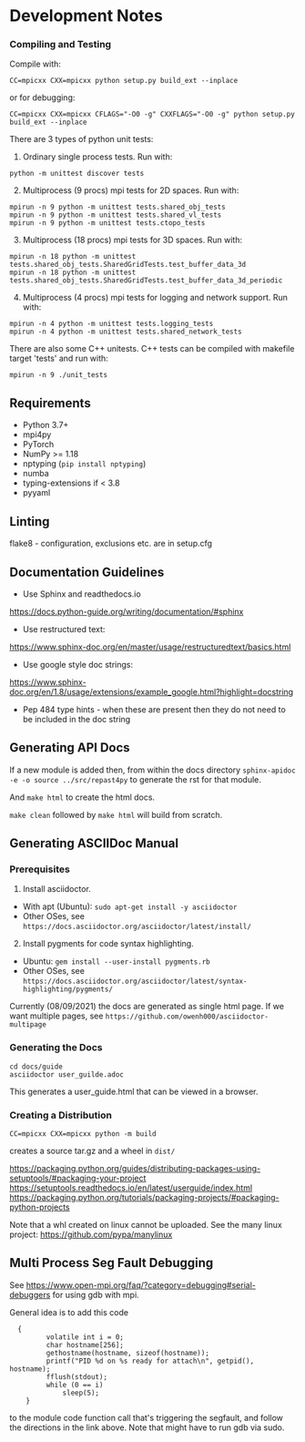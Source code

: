 # Development Notes #

### Compiling and Testing ###
Compile with: 

`CC=mpicxx CXX=mpicxx python setup.py build_ext --inplace`

or for debugging:

`CC=mpicxx CXX=mpicxx CFLAGS="-O0 -g" CXXFLAGS="-O0 -g" python setup.py build_ext --inplace`


There are 3 types of python unit tests:

1. Ordinary single process tests. Run with:

`python -m unittest discover tests` 

2. Multiprocess (9 procs) mpi tests for 2D spaces. Run with:

```
mpirun -n 9 python -m unittest tests.shared_obj_tests
mpirun -n 9 python -m unittest tests.shared_vl_tests
mpirun -n 9 python -m unittest tests.ctopo_tests
```

3. Multiprocess (18 procs) mpi tests for 3D spaces. Run with:

```
mpirun -n 18 python -m unittest tests.shared_obj_tests.SharedGridTests.test_buffer_data_3d
mpirun -n 18 python -m unittest tests.shared_obj_tests.SharedGridTests.test_buffer_data_3d_periodic
```

4. Multiprocess (4 procs) mpi tests for logging and network support. Run with:

```
mpirun -n 4 python -m unittest tests.logging_tests
mpirun -n 4 python -m unittest tests.shared_network_tests
```


There are also some C++ unitests. C++ tests can be compiled with makefile target 'tests' and run with:

`mpirun -n 9 ./unit_tests`

## Requirements

* Python 3.7+
* mpi4py
* PyTorch
* NumPy >= 1.18
* nptyping (`pip install nptyping`)
* numba
* typing-extensions if < 3.8
* pyyaml

## Linting ##

flake8 - configuration, exclusions etc. are in setup.cfg

## Documentation Guidelines ##

* Use Sphinx and readthedocs.io

https://docs.python-guide.org/writing/documentation/#sphinx

* Use restructured text:

https://www.sphinx-doc.org/en/master/usage/restructuredtext/basics.html

* Use google style doc strings:

https://www.sphinx-doc.org/en/1.8/usage/extensions/example_google.html?highlight=docstring

* Pep 484 type hints - when these are present then they do not need to be included in the doc string

## Generating API Docs ##

If a new module is added then, from within the docs directory `sphinx-apidoc -e -o source ../src/repast4py` 
to generate the rst for that module.

And `make html` to create the html docs.

`make clean` followed by `make html` will build from scratch.


## Generating ASCIIDoc Manual ##

### Prerequisites ###

1. Install asciidoctor.
  * With apt (Ubuntu): `sudo apt-get install -y asciidoctor`
  * Other OSes, see `https://docs.asciidoctor.org/asciidoctor/latest/install/`
2. Install pygments for code syntax highlighting.
  * Ubuntu: `gem install --user-install pygments.rb`
  * Other OSes, see `https://docs.asciidoctor.org/asciidoctor/latest/syntax-highlighting/pygments/`

Currently (08/09/2021) the docs are generated as single html page. If we want multiple
pages, see `https://github.com/owenh000/asciidoctor-multipage`

### Generating the Docs ###

```
cd docs/guide
asciidoctor user_guilde.adoc
```

This generates a user_guide.html that can be viewed in a browser.

### Creating a Distribution ###

`CC=mpicxx CXX=mpicxx python -m build`

creates a source tar.gz and a wheel in `dist/`

https://packaging.python.org/guides/distributing-packages-using-setuptools/#packaging-your-project
https://setuptools.readthedocs.io/en/latest/userguide/index.html
https://packaging.python.org/tutorials/packaging-projects/#packaging-python-projects

Note that a whl created on linux cannot be uploaded. See the many linux project:
https://github.com/pypa/manylinux




## Multi Process Seg Fault Debugging

See https://www.open-mpi.org/faq/?category=debugging#serial-debuggers for using gdb with mpi.

General idea is to add this code

```
  {
         volatile int i = 0;
         char hostname[256];
         gethostname(hostname, sizeof(hostname));
         printf("PID %d on %s ready for attach\n", getpid(), hostname);
         fflush(stdout);
         while (0 == i)
             sleep(5);
    }
```

to the module code function call that's triggering the segfault, and follow the directions in the link above. Note that might have to run gdb via sudo.
